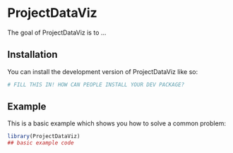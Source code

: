 
# ProjectDataViz

<!-- badges: start -->
<!-- badges: end -->

The goal of ProjectDataViz is to ...

## Installation

You can install the development version of ProjectDataViz like so:

``` r
# FILL THIS IN! HOW CAN PEOPLE INSTALL YOUR DEV PACKAGE?
```

## Example

This is a basic example which shows you how to solve a common problem:

``` r
library(ProjectDataViz)
## basic example code
```

